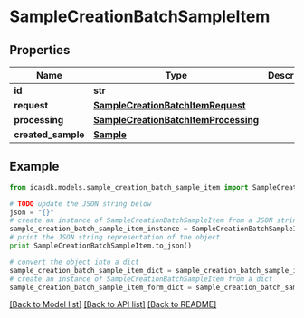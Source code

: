 # SampleCreationBatchSampleItem


## Properties
Name | Type | Description | Notes
------------ | ------------- | ------------- | -------------
**id** | **str** |  | 
**request** | [**SampleCreationBatchItemRequest**](SampleCreationBatchItemRequest.md) |  | 
**processing** | [**SampleCreationBatchItemProcessing**](SampleCreationBatchItemProcessing.md) |  | 
**created_sample** | [**Sample**](Sample.md) |  | [optional] 

## Example

```python
from icasdk.models.sample_creation_batch_sample_item import SampleCreationBatchSampleItem

# TODO update the JSON string below
json = "{}"
# create an instance of SampleCreationBatchSampleItem from a JSON string
sample_creation_batch_sample_item_instance = SampleCreationBatchSampleItem.from_json(json)
# print the JSON string representation of the object
print SampleCreationBatchSampleItem.to_json()

# convert the object into a dict
sample_creation_batch_sample_item_dict = sample_creation_batch_sample_item_instance.to_dict()
# create an instance of SampleCreationBatchSampleItem from a dict
sample_creation_batch_sample_item_form_dict = sample_creation_batch_sample_item.from_dict(sample_creation_batch_sample_item_dict)
```
[[Back to Model list]](../README.md#documentation-for-models) [[Back to API list]](../README.md#documentation-for-api-endpoints) [[Back to README]](../README.md)


